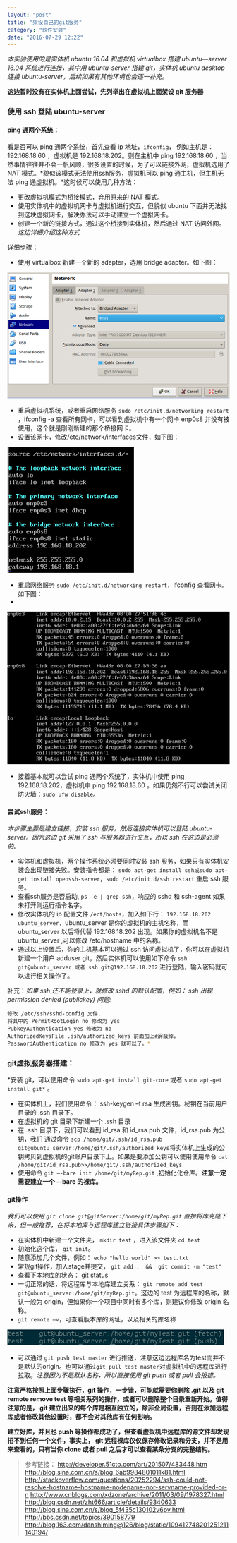 ```yaml
---
layout: "post"
title: "架设自己的git服务"
category: "软件安装"
date: "2016-07-29 12:22"
---
```



*本实验使用的是实体机 ubuntu 16.04 和虚拟机 virtualbox 搭建 ubuntu—server 16.04 系统进行连接，其中用 ubuntu-server 搭建 git，实体机 ubuntu desktop 连接 ubuntu-server，后续如果有其他环境也会逐一补充。*

**这边暂时没有在实体机上面尝试，先列举出在虚拟机上面架设 git 服务器**

### 使用 ssh 登陆 ubuntu-server

#### ping 通两个系统：

看是否可以 ping 通两个系统，首先查看 ip 地址，`ifconfig`， 例如主机是： 192.168.18.60 ，虚拟机是 192.168.18.202。则在主机中 ping 192.168.18.60 ，当然事情往往并不会一帆风顺，很多设置的时候，为了可以链接外网，虚拟机选用了 NAT 模式。*貌似该模式无法使用ssh服务，虚拟机可以 ping 通主机，但主机无法 ping 通虚拟机。*这时候可以使用几种方法：

- 更改虚拟机模式为桥接模式，弃用原来的 NAT 模式。
- 使用实体机中的虚拟机网卡与虚拟机进行交互，但貌似 ubuntu 下面并无法找到这块虚拟网卡，解决办法可以手动建立一个虚拟网卡。
- 创建一个新的链接方式，通过这个桥接到实体机，然后通过 NAT 访问外网。*这边详细介绍这种方式*

详细步骤：

- 使用 virtualbox 新建一个新的 adapter，选用 bridge adapter。如下图：

![](https://raw.githubusercontent.com/noparkinghere/noparkinghere.github.io/master/img/2016-07-29-git%E6%9C%8D%E5%8A%A1%E5%99%A8%E6%90%AD%E5%BB%BA/DeepinScrot-2011.png)

- 重启虚拟机系统，或者重启网络服务 `sudo /etc/init.d/networking restart` ，ifconfig -a 查看所有网卡，可以看到虚拟机中有一个网卡 enp0s8 并没有被使用，这个就是刚刚新建的那个桥接网卡。
- 设置该网卡，修改/etc/network/interfaces文件，如下图：

![](https://raw.githubusercontent.com/noparkinghere/noparkinghere.github.io/master/img/2016-07-29-git%E6%9C%8D%E5%8A%A1%E5%99%A8%E6%90%AD%E5%BB%BA/DeepinScrot-4326.png)

- 重启网络服务 `sudo /etc/init.d/networking restart`，ifconfig 查看网卡。如下图：
-
![](https://raw.githubusercontent.com/noparkinghere/noparkinghere.github.io/master/img/2016-07-29-git%E6%9C%8D%E5%8A%A1%E5%99%A8%E6%90%AD%E5%BB%BA/DeepinScrot-4534.png)

- 接着基本就可以尝试 ping 通两个系统了，实体机中使用 ping 192.168.18.202，虚拟机中 ping 192.168.18.60 。如果仍然不行可以尝试关闭防火墙：`sudo ufw disable`。


<!-- more -->


#### 尝试ssh服务：

*本步骤主要是建立链接，安装 ssh 服务，然后连接实体机可以登陆 ubuntu-server。因为这边 git 采用了 ssh 与服务器进行交互，所以 ssh 在这边是必须的。*

- 实体机和虚拟机，两个操作系统必须要同时安装 ssh 服务，如果只有实体机安装会出现链接失败。安装指令都是： `sudo apt-get install ssh或sudo apt-get install openssh-server`，`sudo /etc/init.d/ssh restart` 重启 ssh 服务。
- 查看ssh服务是否启动, `ps –e | grep ssh`，响应的 sshd 和 ssh-agent 如果未打开则运行指令名字。
- 修改实体机的 ip 配置文件 `/ect/hosts`，加入如下行： `192.168.18.202 ubuntu_server`，ubuntu_server 是你的虚拟机的主机名称，而 ubuntu_server 以后将代替 192.168.18.202 出现。如果你的虚拟机名不是 ubuntu_server ,可以修改 /etc/hostname 中的名称。
- 通过以上设置后，你的主机基本可以通过 ssh 访问虚拟机了，你可以在虚拟机新建一个用户 adduser git，然后实体机可以使用如下命令 `ssh git@ubuntu_server 或者 ssh git@192.168.18.202` 进行登陆，输入密码就可以进行相关操作了。

补充：*如果 ssh 还不能登录上，就修改 sshd 的默认配置，例如： ssh 出现 permission denied (publickey) 问题:*

```sh
修改 /etc/ssh/sshd-config 文件.
将其中的 PermitRootLogin no 修改为 yes
PubkeyAuthentication yes 修改为 no
AuthorizedKeysFile .ssh/authorized_keys 前面加上#屏蔽掉，
PasswordAuthentication no 修改为 yes 就可以了。*
```

### git虚拟服务器搭建：

*安装 git，可以使用命令 `sudo apt-get install git-core` 或者 `sudo apt-get install git*` 。

- 在实体机上，我们使用命令： ssh-keygen –t rsa 生成密钥。秘钥在当前用户目录的 .ssh 目录下。
- 在虚拟机的 git 目录下新建一个 .ssh 目录
- 在 .ssh 目录下，我们可以看到 id_rsa 和 id_rsa.pub 文件，id_rsa.pub 为公钥，我们 通过命令 `scp /home/git/.ssh/id_rsa.pub git@ubuntu_server:/home/git/.ssh/authorized_keys`将实体机上生成的公钥拷贝到虚拟机的git账户目录下上。如果是要添加公钥可以使用使用命令 `cat /home/git/id_rsa.pub>>/home/git/.ssh/authorized_keys`
- 使用命令 `git –-bare init /home/git/myRep.git` ,初始化化仓库。**注意一定需要建立一个 --bare 的裸库。**

#### git操作

*我们可以使用 `git clone git@gitServer:/home/git/myRep.git` 直接将库克隆下来，但一般推荐，在将本地库与远程库建立链接具体步骤如下：*

- 在实体机中新建一个文件夹， `mkdir test` ，进入该文件夹 `cd test`
- 初始化这个库， `git init`。
- 随意添加几个文件，例如： `echo "hello world" >> test.txt`
- 常规git操作，加入stage并提交， `git add .  &&  git commit -m "test" `
- 查看下本地库的状态： git status
- 一切正常的话，将远程库与本地库建立关系： `git remote add test git@ubuntu_server:/home/git/myRep.git`。这边的 test 为远程库的名称，默认一般为 origin，但如果你一个项目中同时有多个库，则建议你修改 origin 名称。
- `git remote –v`，可查看版本库的网址，以及相关的库名称

![](https://raw.githubusercontent.com/noparkinghere/noparkinghere.github.io/master/img/2016-07-29-git%E6%9C%8D%E5%8A%A1%E5%99%A8%E6%90%AD%E5%BB%BA/DeepinScrot-1126.png)

- 可以通过 `git push test master` 进行推送，注意这边远程库名为test而并不是默认的origin。也可以通过`git pull test master`对虚拟机中的远程库进行拉取。*注意因为不是默认名称，所以直接使用 git  push 或者 pull 会报错。*

**注意严格按照上面步骤执行，git 操作，一步错，可能就需要你删除 .git 以及 git remote remove test 等相关系列的操作，或者可以删除整个目录重新开始。值得注意的是， git 建立出来的每个库是相互独立的，除非全局设置，否则在添加远程库或者修改其他设置时，都不会对其他库有任何影响。**

**建立好库，并且也 push 等操作都成功了，但查看虚拟机中远程库的源文件却发现招不到任何一个文件，事实上， git 远程裸库仅仅保存修改记录和分支，并不是用来查看的，只有当你 clone 或者 pull 之后才可以查看某条分支的完整结构。**




> 参考链接：
> http://developer.51cto.com/art/201507/483448.htm
> http://blog.sina.com.cn/s/blog_6ab9984801011k81.html
> http://stackoverflow.com/questions/20252294/ssh-could-not-resolve-hostname-hostname-nodename-nor-servname-provided-or-n
> http://www.cnblogs.com/xdzone/archive/2011/03/09/1978327.html
> http://blog.csdn.net/zht666/article/details/9340633
> http://blog.sina.com.cn/s/blog_5f435c130102v6pv.html
> http://bbs.csdn.net/topics/390158779
> http://blog.163.com/danshiming@126/blog/static/109412748201251211140194/
